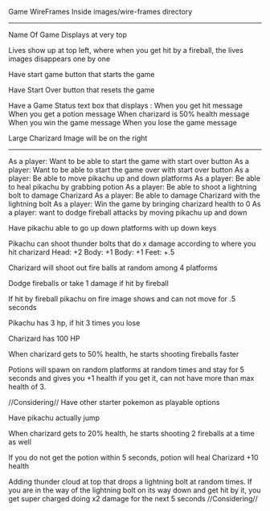 Game WireFrames
Inside images/wire-frames directory

-------------------------------------------------------------------------------------------

Name Of Game Displays at very top

Lives show up at top left, where when you get hit by a fireball, the lives images 
disappears one by one

Have start game button that starts the game

Have Start Over button that resets the game

Have a Game Status text box that displays :
    When you get hit message
    When you get a potion message
    When charizard is 50% health message
    When you win the game message
    When you lose the game message

Large Charizard Image will be on the right

-------------------------------------------------------------------------------------------
As a player: Want to be able to start the game with start over button
As a player: Want to be able to start the game over with start over button
As a player: Be able to move pikachu up and down platforms
As a player: Be able to heal pikachu by grabbing potion
As a player: Be able to shoot a lightning bolt to damage Charizard
As a player: Be able to damage Charizard with the lightning bolt
As a player: Win the game by bringing charizard health to 0
As a player: want to dodge fireball attacks by moving pikachu up and down



Have pikachu able to go up down platforms with up down keys

Pikachu can shoot thunder bolts that do x damage according to where you hit charizard
Head: +2
Body: +1
Body: +1
Feet: +.5

Charizard will shoot out fire balls at random among 4 platforms

Dodge fireballs or take 1 damage if hit by fireball

If hit by fireball pikachu on fire image shows and can not move for .5 seconds

Pikachu has 3 hp, if hit 3 times you lose

Charizard has 100 HP

When charizard gets to 50% health, he starts shooting fireballs faster


Potions will spawn on random platforms at random times and stay for 5 seconds
and gives you +1 health if you get it, can not have more than max health of 3.

//Considering//
Have other starter pokemon as playable options

Have pikachu actually jump

When charizard gets to 20% health, he starts shooting 2 fireballs at a time as well

If you do not get the potion within 5 seconds, potion will heal Charizard +10 health

Adding thunder cloud at top that drops a lightning bolt at random times. If you are in the way of 
the lightning bolt on its way down and get hit by it, you get super charged doing x2 damage for 
the next 5 seconds
//Considering//
                                                                                                                                                                                                                                                                                                                                                                                                                                                                                                                                                                                                                                                                                                                                                                                                                                                                                                                                                                                                                                                                                                                                                                                                                                                         